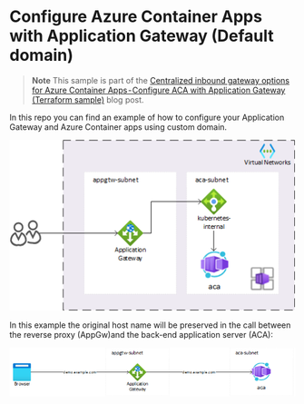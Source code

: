 # Configure Azure Container Apps with Application Gateway (Default domain)

> **Note**
> This sample is part of the [Centralized inbound gateway options for Azure Container Apps - Configure ACA with Application Gateway (Terraform sample)](https://medium.com/@gjoshevski/centralized-inbound-gateway-options-for-azure-container-apps-aca-with-appgw-terraform-sample-95ce957284b9) blog post.

In this repo you can find an example of how to configure your Application Gateway and Azure Container apps using custom domain.


![img](img/ACA-APPGTW.png)

In this example the original host name will be preserved in the call between the reverse proxy (AppGw)and the back-end application server (ACA):

![img](img/ACA-APPGTW-custom-domain.png)
